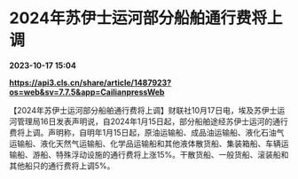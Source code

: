 # 2024年苏伊士运河部分船舶通行费将上调

**2023-10-17 15:04**

**https://api3.cls.cn/share/article/1487923?os=web&sv=7.7.5&app=CailianpressWeb**

【2024年苏伊士运河部分船舶通行费将上调】财联社10月17日电，埃及苏伊士运河管理局16日发表声明说，自2024年1月15日起，部分船舶途经苏伊士运河的通行费将上调。声明称，自明年1月15日起，原油运输船、成品油运输船、液化石油气运输船、液化天然气运输船、化学品运输船和其他液体散货船、集装箱船、车辆运输船、游船、特殊浮动设施的通行费将上涨15%。干散货船、一般货船、滚装船和其他船只的通行费将上调5%。
